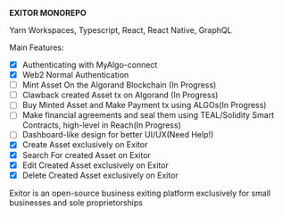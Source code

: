 
__EXITOR MONOREPO__

Yarn Workspaces, Typescript, React, React Native, GraphQL

Main Features:

- [X] Authenticating with MyAlgo-connect
- [X] Web2 Normal Authentication
- [ ] Mint Asset On the Algorand Blockchain (In Progress)
- [ ] Clawback created Asset tx on Algorand (In Progress)
- [ ] Buy Minted Asset and Make Payment tx using ALGOs(In Progress) 
- [ ] Make financial agreements and seal them using TEAL/Solidity Smart Contracts, high-level in Reach(In Progress)
- [ ] Dashboard-like design for better UI/UX(Need Help!)
- [X] Create Asset exclusively on Exitor
- [X] Search For created Asset on Exitor
- [X] Edit Created Asset exclusively on Exitor
- [X] Delete Created Asset exclusively on Exitor 

Exitor is an open-source business exiting platform exclusively for small businesses and sole proprietorships

